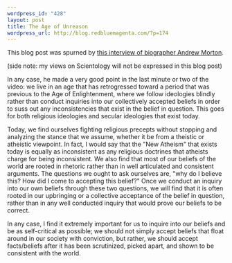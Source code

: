 ```yaml
--- 
wordpress_id: "428"
layout: post
title: The Age of Unreason
wordpress_url: http://blog.redbluemagenta.com/?p=174
---
```

This blog post was spurned by <a href="http://www.youtube.com/v/-fWJH5KG9jc">this interview of biographer Andrew Morton</a>.

(side note: my views on Scientology will not be expressed in this blog post)

In any case, he made a very good point in the last minute or two of the video: we live in an age that has retrogressed toward a period that was previous to the Age of Enlightenment, where we follow ideologies blindly rather than conduct inquiries into our collectively accepted beliefs in order to suss out any inconsistencies that exist in the belief in question.  This goes for both religious ideologies and secular ideologies that exist today.

Today, we find ourselves fighting religious precepts without stopping and analyzing the stance that we assume, whether it be from a theistic or atheistic viewpoint.  In fact, I would say that the "New Atheism" that exists today is equally as inconsistent as any religious doctrines that atheists charge for being inconsistent.  We also find that most of our beliefs of the world are rooted in rhetoric rather than in well articulated and consistent arguments.  The questions we ought to ask ourselves are, "why do I believe this?  How did I come to accepting this belief?"  Once we conduct an inquiry into our own beliefs through these two questions, we will find that it is often rooted in our upbringing or a collective acceptance of the belief in question, rather than in any well conducted inquiry that would prove our beliefs to be correct.

In any case, I find it extremely important for us to inquire into our beliefs and be as self-critical as possible; we should not simply accept beliefs that float around in our society with conviction, but rather, we should accept facts/beliefs after it has been scrutinized, picked apart, and shown to be consistent with the world.<br />
